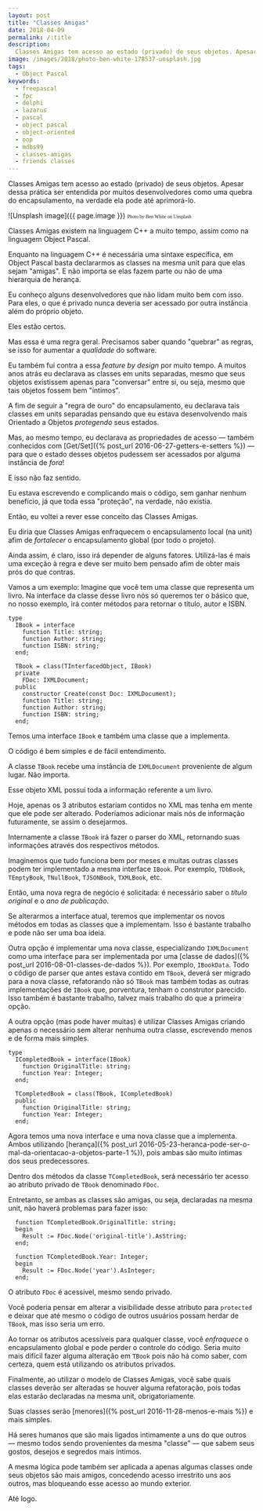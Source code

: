 ```yaml
---
layout: post
title: "Classes Amigas"
date: 2018-04-09
permalink: /:title
description:
  Classes Amigas tem acesso ao estado (privado) de seus objetos. Apesar dessa prática ser entendida por muitos desenvolvedores como uma quebra do encapsulamento, na verdade ela pode até aprimorá-lo.
image: /images/2018/photo-ben-white-178537-unsplash.jpg
tags:
  - Object Pascal
keywords:
  - freepascal
  - fpc
  - delphi
  - lazarus
  - pascal
  - object pascal
  - object-oriented
  - oop
  - mdbs99
  - classes-amigas
  - friends classes
---
```


Classes Amigas tem acesso ao estado (privado) de seus objetos. Apesar dessa prática ser entendida por muitos desenvolvedores como uma quebra do encapsulamento, na verdade ela pode até aprimorá-lo.

<!--more-->

![Unsplash image]({{ page.image }})
<span style="font-family: 'Bebas Neue'; font-size: 0.7em;">Photo by Ben White on Unsplash</span>

Classes Amigas existem na linguagem C++ a muito tempo, assim como na linguagem Object Pascal.

Enquanto na linguagem C++ é necessária uma sintaxe específica, em Object Pascal basta declararmos as classes na mesma unit para que elas sejam "amigas". E não importa se elas fazem parte ou não de uma hierarquia de herança.

Eu conheço alguns desenvolvedores que não lidam muito bem com isso. Para eles, o que é privado nunca deveria ser acessado por outra instância além do próprio objeto.

Eles estão certos.

Mas essa é uma regra geral. Precisamos saber quando "quebrar" as regras, se isso for aumentar a <i>qualidade</i> do software.

Eu também fui contra a essa <i>feature by design</i> por muito tempo. A muitos anos atrás eu declarava as classes em units separadas, mesmo que seus objetos existissem apenas para "conversar" entre si, ou seja, mesmo que tais objetos fossem bem "íntimos".

A fim de seguir a "regra de ouro" do encapsulamento, eu declarava tais classes em units separadas pensando que eu estava desenvolvendo mais Orientado a Objetos <i>protegendo</i> seus estados.

Mas, ao mesmo tempo, eu declarava as propriedades de acesso — também conhecidos com [Get/Set]({% post_url 2016-06-27-getters-e-setters %}) — para que o estado desses objetos pudessem ser acessados por alguma instância de <i>fora</i>!

E isso não faz sentido.

Eu estava escrevendo e complicando mais o código, sem ganhar nenhum benefício, já que toda essa "proteção", na verdade, não existia.

Então, eu voltei a rever esse conceito das Classes Amigas.

Eu diria que Classes Amigas enfraquecem o encapsulamento local (na unit) afim de <i>fortalecer</i> o encapsulamento global (por todo o projeto).

Ainda assim, é claro, isso irá depender de alguns fatores. Utilizá-las é mais uma exceção à regra e deve ser muito bem pensado afim de obter mais prós do que contras.

Vamos a um exemplo: Imagine que você tem uma classe que representa um livro. Na interface da classe desse livro nós só queremos ter o básico que, no nosso exemplo, irá conter métodos para retornar o título, autor e ISBN.

    type
      IBook = interface
        function Title: string;
        function Author: string;
        function ISBN: string;
      end;
      
      TBook = class(TInterfacedObject, IBook)
      private
        FDoc: IXMLDocument;
      public
        constructor Create(const Doc: IXMLDocument);
        function Title: string;
        function Author: string;
        function ISBN: string;
      end;
 
Temos uma interface <code>IBook</code> e também uma classe que a implementa.

O código é bem simples e de fácil entendimento.

A classe <code>TBook</code> recebe uma instância de <code>IXMLDocument</code> proveniente de algum lugar. Não importa. 

Esse objeto XML possui toda a informação referente a um livro.

Hoje, apenas os 3 atributos estariam contidos no XML mas tenha em mente que ele pode ser alterado. Poderíamos adicionar mais nós de informação futuramente, se assim o desejarmos.

Internamente a classe <code>TBook</code> irá fazer o parser do XML, retornando suas informações através dos respectivos métodos.

Imaginemos que tudo funciona bem por meses e muitas outras classes podem ter implementado a mesma interface <code>IBook</code>. Por exemplo, <code>TDbBook</code>, <code>TEmptyBook</code>, <code>TNullBook</code>, <code>TJSONBook</code>, <code>TXMLBook</code>, etc.

Então, uma nova regra de negócio é solicitada: é necessário saber o <i>título original</i> e o <i>ano de publicação</i>.

Se alterarmos a interface atual, teremos que implementar os novos métodos em todas as classes que a implementam. Isso é bastante trabalho e pode não ser uma boa ideia.

Outra opção é implementar uma nova classe, especializando <code>IXMLDocument</code> como uma interface para ser implementada por uma [classe de dados]({% post_url 2016-08-01-classes-de-dados %}). Por exemplo, <code>IBookData</code>. Todo o código de parser que antes estava contido em <code>TBook</code>, deverá ser migrado para a nova classe, refatorando não só <code>TBook</code> mas também todas as outras implementações de <code>IBook</code> que, porventura, tenham o construtor parecido. Isso também é bastante trabalho, talvez mais trabalho do que a primeira opção.

A outra opção (mas pode haver muitas) é utilizar Classes Amigas criando apenas o necessário sem alterar nenhuma outra classe, escrevendo menos e de forma mais simples.

    type
      ICompletedBook = interface(IBook)
        function OriginalTitle: string;
        function Year: Integer;
      end;
      
      TCompletedBook = class(TBook, ICompletedBook)
      public
        function OriginalTitle: string;
        function Year: Integer;
      end;

Agora temos uma nova interface e uma nova classe que a implementa. Ambos utilizando [herança]({% post_url 2016-05-23-heranca-pode-ser-o-mal-da-orientacao-a-objetos-parte-1 %}), pois ambas são muito íntimas dos seus predecessores.

Dentro dos métodos da classe <code>TCompletedBook</code>, será necessário ter acesso ao atributo privado de <code>TBook</code> denominado <code>FDoc</code>.

Entretanto, se ambas as classes são amigas, ou seja, declaradas na mesma unit, não haverá problemas para fazer isso:

      function TCompletedBook.OriginalTitle: string;
      begin
        Result := FDoc.Node('original-title').AsString;
      end;

      function TCompletedBook.Year: Integer;
      begin
        Result := FDoc.Node('year').AsInteger;
      end;

O atributo <code>FDoc</code> é acessível, mesmo sendo privado.

Você poderia pensar em alterar a visibilidade desse atributo para <code>protected</code> e deixar que até mesmo o código de outros usuários possam herdar de <code>TBook</code>, mas isso seria um erro.

Ao tornar os atributos acessíveis para qualquer classe, você <i>enfraquece</i> o encapsulamento global e pode perder o controle do código. Seria muito mais difícil fazer alguma alteração em <code>TBook</code> pois não há como saber, com certeza, quem está utilizando os atributos privados.

Finalmente, ao utilizar o modelo de Classes Amigas, você sabe quais classes deverão ser alteradas se houver alguma refatoração, pois todas elas estarão declaradas na mesma unit, obrigatoriamente.

Suas classes serão [menores]({% post_url 2016-11-28-menos-e-mais %}) e mais simples.

Há seres humanos que são mais ligados intimamente a uns do que outros — mesmo todos sendo provenientes da mesma "classe" — que sabem seus gostos, desejos e segredos mais íntimos.

A mesma lógica pode também ser aplicada a apenas algumas classes onde seus objetos são mais amigos, concedendo acesso irrestrito uns aos outros, mas bloqueando esse acesso ao mundo exterior.

Até logo.